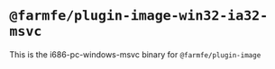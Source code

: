 # `@farmfe/plugin-image-win32-ia32-msvc`

This is the i686-pc-windows-msvc binary for `@farmfe/plugin-image`
